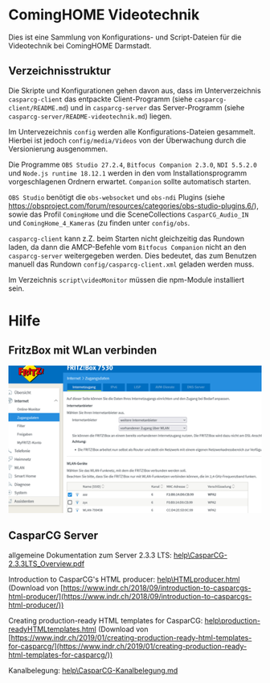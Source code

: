 ComingHOME Videotechnik
=======================

Dies ist eine Sammlung von Konfigurations- und Script-Dateien für die Videotechnik bei ComingHOME Darmstadt.

Verzeichnisstruktur
-------------------

Die Skripte und Konfigurationen gehen davon aus, dass im Unterverzeichnis `casparcg-client` das entpackte Client-Programm (siehe `casparcg-client/README.md`) und in `casparcg-server` das Server-Programm (siehe `casparcg-server/README-videotechnik.md`) liegen.

Im Untervezeichnis `config` werden alle Konfigurations-Dateien gesammelt. Hierbei ist jedoch `config/media/Videos` von der Überwachung durch die Versionierung ausgenommen.

Die Programme `OBS Studio 27.2.4`, `Bitfocus Companion 2.3.0`, `NDI 5.5.2.0` und `Node.js runtime 18.12.1` werden in den vom Installationsprogramm vorgeschlagenen Ordnern erwartet. `Companion` sollte automatisch starten.

`OBS Studio` benötigt die `obs-websocket` und `obs-ndi` Plugins (siehe https://obsproject.com/forum/resources/categories/obs-studio-plugins.6/), sowie das Profil `ComingHome` und die SceneCollections `CasparCG_Audio_IN` und `ComingHome_4_Kameras` (zu finden unter `config/obs`.

`casparcg-client` kann z.Z. beim Starten nicht gleichzeitig das Rundown laden, da dann die AMCP-Befehle vom `Bitfocus Companion` nicht an den `casparcg-server` weitergegeben werden. Dies bedeutet, das zum Benutzen manuell das Rundown `config/casparcg-client.xml` geladen werden muss.

Im Verzeichnis `script\videoMonitor` müssen die npm-Module installiert sein.

Hilfe
=====

FritzBox mit WLan verbinden
---------------------------
![Screeenshot Internet->Zugangsdaten](help/fritzBoxMitWLanVerbinden.png)

CasparCG Server
---------------

allgemeine Dokumentation zum Server 2.3.3 LTS: [help\CasparCG-2.3.3LTS_Overview.pdf](help/CasparCG-2.3.3LTS_Overview.pdf)

Introduction to CasparCG's HTML producer: [help\HTMLproducer.html](help/HTMLproducer.html) (Download von [https://www.indr.ch/2018/09/introduction-to-casparcgs-html-producer/](https://www.indr.ch/2018/09/introduction-to-casparcgs-html-producer/))

Creating production-ready HTML templates for CasparCG: [help\production-readyHTMLtemplates.html](help/production-readyHTMLtemplates.html) (Download von [https://www.indr.ch/2019/01/creating-production-ready-html-templates-for-casparcg/](https://www.indr.ch/2019/01/creating-production-ready-html-templates-for-casparcg/))

Kanalbelegung: [help\CasparCG-Kanalbelegung.md](help/CasparCG-Kanalbelegung.md)
